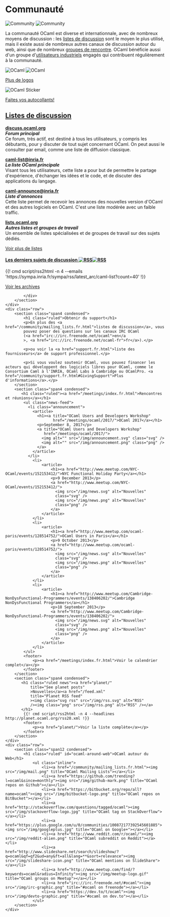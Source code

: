 <!-- ((! set title Communauté !)) ((! set community !)) ((! set nobreadcrumb !)) -->

<div class="container">
    <h1>Communauté</h1>
    <div class="row">
        <div class="span2">
            <img src="/img/community-large.svg" alt="Community" class="svg" />
            <img src="/img/community-large.png" alt="Community" class="png" />
        </div>
        <section id="community-leader" class="span6">
        <p>La communauté OCaml est diverse et internationnale, avec de nombreux moyens de discussion : les <a href="mailing_lists.fr.html">listes de discussion</a> sont le moyen le plus utilisé, mais il existe aussi de nombreux autres canaux de discussion autour du web, ainsi que de nombreux <a href="/meetings/index.fr.html">groupes de rencontre</a>.
        OCaml bénéficie aussi d'un groupe
        d'<a href="../learn/companies.html">utilisateurs industriels</a>
        engagés qui contribuent régulièrement à la communauté.</p>
        </section>
        <div class="span2">
            <img src="/img/colour-transparent-icon.svg" alt="OCaml"
			 class="svg" />
            <img src="/img/colour-icon-170x148.png" alt="OCaml" class="png" />
            <p><a href="/docs/logos.html">Plus de logos</a></p>
        </div>
        <div class="span2">
            <img src="/img/OCaml_Sticker.svg" alt="OCaml Sticker"
			 class="svg" />
            <p><a href="/docs/logos.html#Stickers"
			>Faites vos autocollants!</a></p>
        </div>
    </div>
    <div class="row">
        <section class="span12 condensed">
            <h1 class="ruled"><a href="mailing_lists.fr.html">Listes de discussion</a></h1>
            <div class="row">
            <section class="span4 condensed">
                <p><strong><a href="https://discuss.ocaml.org/">discuss.ocaml.org</a></strong><br />
                <strong><em>Forum principal</em></strong><br />
                Ce forum, très actif, est destiné à tous les
				utilisateurs, y compris les débutants, pour y discuter
				de tout sujet concernant OCaml.
				On peut aussi le consulter par email, comme une
				liste de diffusion classique.</p>
                <p><strong><a href="https://sympa.inria.fr/sympa/arc/caml-list">caml-list@inria.fr</a></strong><br />
                <strong><em>La liste OCaml principale</em></strong><br />
                Visant tous les utilisateurs, cette liste a pour but de permettre le partage d'expérience, d'échanger les idées et le code, et de discuter des applications du langage.</p>
            </section>
            <section class="span4 condensed">
                <p><strong><a href="https://sympa.inria.fr/sympa/info/caml-announce">caml-announce@inria.fr</a></strong><br />
                <strong><em>Liste d'annonces</em></strong><br />
                Cette liste permet de recevoir les annonces des nouvelles version d'OCaml et des autres logiciels en OCaml. C'est une liste modérée avec un faible traffic.</p>
                <p><strong><a href="http://lists.ocaml.org">lists.ocaml.org</a></strong><br />
                <strong><em>Autres listes et groupes de travail</em></strong><br />
                Un ensemble de listes spécialisées et de groupes de travail sur des sujets dédiés.</p>
                <footer>
                  <p><a href="/community/mailing_lists.fr.html">Voir plus de listes</a></p>
                </footer>
            </section>
            <section class="span4 condensed">
                <h4 class="news">
				  <a href="https://sympa.inria.fr/sympa/arc/caml-list/">
				    Les derniers sujets de discussion
				  </a>
				  <a href="https://sympa.inria.fr/sympa/rss/latest_arc/caml-list?count=40"
				     target="_blank"
					 title="Email RSS feed"
				     ><img class="svg rss" src="/img/rss.svg" alt="RSS"
					 /><img class="png" src="/img/rss.png" alt="RSS" /></a>
				</h4>
                {{! cmd script/rss2html -n 4 --emails 'https://sympa.inria.fr/sympa/rss/latest_arc/caml-list?count=40' !}}
            <footer>
                <p><a href="https://sympa.inria.fr/sympa/arc/caml-list/">Voir les archives</a></p>
            </footer>
            </section>

            </div>
        </section>
    </div>
    <div class="row">
        <section class="span4 condensed">
            <h1 class="ruled">Obtenir du support</h1>
            <p>En plus des <a href="/community/mailing_lists.fr.html">listes de discussion</a>, vous
            pouvez poser des questions sur les canaux IRC OCaml
            (<a href="irc://irc.freenode.net/ocaml">en</a
			>, <a href="irc://irc.freenode.net/ocaml-fr">fr</a>).</p>

            <p>ou voir la <a href="support.fr.html">liste des fournisseurs</a> de support professionnel.</p>

            <p>Si vous voulez soutenir OCaml, vous pouvez financer les acteurs qui développent des logiciels libres pour OCaml, comme le Consortium Caml à l'INRIA, OCaml Labs à Cambridge ou OCamlPro. <a href="/community/support.fr.html#GivingSupport">Plus d'informations</a>.</p>
        </section>
        <section class="span4 condensed">
           <h1 class="ruled"><a href="/meetings/index.fr.html">Rencontres et réunions</a></h1>
            <ul class="news-feed">
			  <li class="announcement">
			    <article>
			      <h1><a title="OCaml Users and Developers Workshop"
			             href="/meetings/ocaml/2017/">OCaml 2017</a></h1>
	              <p>September 8, 2017</p>
    			  <a title="OCaml Users and Developers Workshop"
    			     href="/meetings/ocaml/2017/">
    			    <img alt="" src="/img/announcement.svg" class="svg" />
    			    <img alt="" src="/img/announcement.png" class="png" />
    			  </a>
			    </article>
			  </li>
			    <li>
                    <article>
                        <h1><a href="http://www.meetup.com/NYC-OCaml/events/152153412/">NYC Functional Holiday Party</a></h1>
                        <p>9 December 2013</p>
                        <a href="http://www.meetup.com/NYC-OCaml/events/152153412/">
                          <img src="/img/news.svg" alt="Nouvelles"
						  class="svg" />
                          <img src="/img/news.png" alt="Nouvelles"
						  class="png" />
                        </a>
                    </article>
                </li>
                <li>
                    <article>
                        <h1><a href="http://www.meetup.com/ocaml-paris/events/128514752/">OCaml Users in Paris</a></h1>
                        <p>9 October 2013</p>
                        <a href="http://www.meetup.com/ocaml-paris/events/128514752/">
                          <img src="/img/news.svg" alt="Nouvelles"
						  class="svg" />
                          <img src="/img/news.png" alt="Nouvelles"
						  class="png" />
                        </a>
                    </article>
                </li>
                <li>
                    <article>
                        <h1><a href="http://www.meetup.com/Cambridge-NonDysFunctional-Programmers/events/138406202/">Cambridge NonDysFunctional Programmers</a></h1>
                        <p>18 September 2013</p>
                        <a href="http://www.meetup.com/Cambridge-NonDysFunctional-Programmers/events/138406202/">
                          <img src="/img/news.svg" alt="Nouvelles"
						  class="svg" />
                          <img src="/img/news.png" alt="Nouvelles"
						  class="png" />
                        </a>
                    </article>
                </li>
            </ul>
            <footer>
                <p><a href="/meetings/index.fr.html">Voir le calendrier complet</a></p>
            </footer>
        </section>
        <section class="span4 condensed">
           <h1 class="ruled news"><a href="planet/"
		       title="See planet posts"
			   >Nouvelles</a><a href="/feed.xml"
			   title="Planet RSS feed"
			   ><img class="svg rss" src="/img/rss.svg" alt="RSS"
			   /><img class="png" src="/img/rss.png" alt="RSS" /></a>
		   </h1>
            {{! cmd script/rss2html -n 4 --headlines http://planet.ocaml.org/rss20.xml !}}
            <footer>
                <p><a href="planet/">Voir la liste complète</a></p>
            </footer>
        </section>
    </div>
    <div class="row">
        <section class="span12 condensed">
            <h1 class="ruled" id="ocaml-around-web">OCaml autour du Web</h1>
                <ul class="inline">
                    <li><a href="/community/mailing_lists.fr.html"><img src="/img/mail.png" title="OCaml Mailing Lists"></a></li>
                    <li><a href="https://github.com/trending?l=ocaml&since=monthly"><img src="/img/github-mark.png" title="OCaml repos on Github"></a></li>
                    <li><a href="https://bitbucket.org/repo/all?name=ocaml"><img src="/img/bitbucket-logo.png" title="OCaml repos on BitBucket"></a></li>                
                    <li><a href="http://stackoverflow.com/questions/tagged/ocaml"><img src="/img/stackoverflow-logo.jpg" title="OCaml tag on StackOverflow"></a></li>
                    <li><a href="https://plus.google.com/u/0/communities/100872177392545601885"><img src="/img/googleplus.jpg" title="OCaml on Google+"></a></li>
                    <li><a href="http://www.reddit.com/r/ocaml/"><img src="/img/reddit-alien.png" title="OCaml subreddit on Reddit"></a></li>
                    <li><a href="http://www.slideshare.net/search/slideshow/?q=ocaml&qf=qf2&ud=any&ft=all&lang=**&sort=relevance"><img src="/img/slideshare-icon.png" title="OCaml mentions on SlideShare"></a></li>
                    <li><a href="http://www.meetup.com/find/?keywords=ocaml&radius=Infinity"><img src="/img/meetup-logo.gif" title="OCaml groups on Meetup"></a></li>
                    <li><a href="irc://irc.freenode.net/#ocaml"><img src="/img/irc-graphic.png" title="#ocaml on freenode"></a></li>
                    <li><a href="https://dev.to/t/ocaml"><img src="/img/devto-graphic.png" title="#ocaml on dev.to"></a></li>
                </ul>
        </section>
    </div>
</div>
